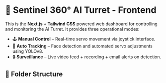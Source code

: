 # 🚀 Sentinel 360° AI Turret - Frontend

This is the **Next.js + Tailwind CSS** powered web dashboard for controlling and monitoring the AI Turret. It provides three operational modes:

- 🕹️ **Manual Control** – Real-time servo movement via joystick interface.
- 🧠 **Auto Tracking** – Face detection and automated servo adjustments using YOLOv8.
- 🔒 **Surveillance** – Live video feed + recording + email alerts on detection.

## 📁 Folder Structure

